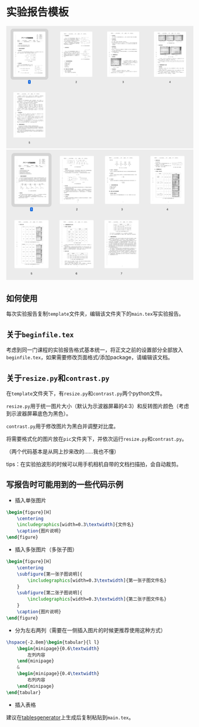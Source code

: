 # 实验报告模板

![](效果图1.png)
![](效果图2.png)

## 如何使用

每次实验报告复制`template`文件夹，编辑该文件夹下的`main.tex`写实验报告。

## 关于`beginfile.tex`

考虑到同一门课程的实验报告格式基本统一，将正文之前的设置部分全部放入`beginfile.tex`，如果需要修改页面格式/添加package，请编辑该文档。

## 关于`resize.py`和`contrast.py`

在`template`文件夹下，有`resize.py`和`contrast.py`两个python文件。

`resize.py`用于统一图片大小（默认为示波器屏幕的4:3）和反转图片颜色（考虑到示波器屏幕底色为黑色）。

`contrast.py`用于修改图片为黑白并调整对比度。

将需要格式化的图片放在`pic`文件夹下，并依次运行`resize.py`和`contrast.py`。

（两个代码基本是从网上抄来改的……我也不懂）

tips：在实验拍波形的时候可以用手机相机自带的文档扫描拍，会自动裁剪。

## 写报告时可能用到的一些代码示例

- 插入单张图片
```latex
\begin{figure}[H]
	\centering
	\includegraphics[width=0.3\textwidth]{文件名}
	\caption{图片说明}
\end{figure}
```

- 插入多张图片（多张子图）
```latex
\begin{figure}[H]
	\centering
	\subfigure[第一张子图说明]{
		\includegraphics[width=0.3\textwidth]{第一张子图文件名}
	}
	\subfigure[第二张子图说明]{
		\includegraphics[width=0.3\textwidth]{第二张子图文件名}
	}
	\caption{图片说明}
\end{figure}
```

- 分为左右两列（需要在一侧插入图片的时候更推荐使用这种方式）
```latex
\hspace{-2.8em}\begin{tabular}{l l}
	\begin{minipage}{0.6\textwidth}
		左列内容
	\end{minipage}
	&
	\begin{minipage}{0.4\textwidth}
		右列内容
	\end{minipage}
\end{tabular}
```

- 插入表格

建议在[tablesgenerator](https://www.tablesgenerator.com/)上生成后复制粘贴到`main.tex`。
